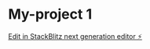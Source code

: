 # My-project 1

[Edit in StackBlitz next generation editor ⚡️](https://stackblitz.com/~/github.com/Franklin188768/My-project)
